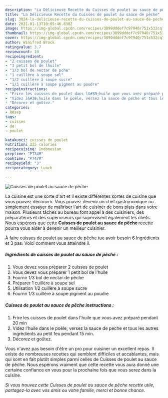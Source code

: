 ```yaml
---
description: "La Délicieuse Recette du Cuisses de poulet au sauce de pêche"
title: "La Délicieuse Recette du Cuisses de poulet au sauce de pêche"
slug: 3024-la-delicieuse-recette-du-cuisses-de-poulet-au-sauce-de-peche
date: 2021-01-13T10:05:46.830Z
image: https://img-global.cpcdn.com/recipes/3899dddef7c97940/751x532cq70/cuisses-de-poulet-au-sauce-de-peche-photo-principale-de-la-recette.jpg
thumbnail: https://img-global.cpcdn.com/recipes/3899dddef7c97940/751x532cq70/cuisses-de-poulet-au-sauce-de-peche-photo-principale-de-la-recette.jpg
cover: https://img-global.cpcdn.com/recipes/3899dddef7c97940/751x532cq70/cuisses-de-poulet-au-sauce-de-peche-photo-principale-de-la-recette.jpg
author: Winifred Brock
ratingvalue: 3.7
reviewcount: 10
recipeingredient:
- "2 cuisses de poulet"
- "1 petit bol de lhuile"
- "1/3 bol de nectar de pche"
- "1 cuillère à soupe sel"
- "1/2 cuillère à soupe sucre"
- "1/3 cuillère à soupe pigment au poudre"
recipeinstructions:
- "Frire les cuisses de poulet dans l&#39;huile que vous avez préparé pendant 20 min"
- "Videz l&#39;huile dans le poêle, versez la sauce de peche et tous les autres ingrédients au petit feu pendant 15 min."
- "Décorez et goûtez."
categories:
- Resep
tags:
- cuisses
- de
- poulet

katakunci: cuisses de poulet 
nutrition: 235 calories
recipecuisine: Indonesian
preptime: "PT34M"
cooktime: "PT47M"
recipeyield: "3"
recipecategory: Lunch

---
```



![Cuisses de poulet au sauce de pêche](https://img-global.cpcdn.com/recipes/3899dddef7c97940/751x532cq70/cuisses-de-poulet-au-sauce-de-peche-photo-principale-de-la-recette.jpg)

La cuisine est une sorte d'art et il existe différentes sortes de cuisine que vous pouvez découvrir. Vous pouvez devenir un chef gastronomique ou simplement essayer de maîtriser l'art de cuisiner de bons plats dans votre maison. Plusieurs tâches au bureau font appel à des cuisiniers, des préparateurs et des superviseurs qui supervisent également les chefs. Nous espérons que cette <strong> Cuisses de poulet au sauce de pêche </strong> recette pourra vous aider à devenir un meilleur cuisinier.

<!--inarticleads1-->

À faire cuisses de poulet au sauce de pêche tue avoir besoin 6 Ingrédients et 3 pas. Voici comment vous atteindre il.

##### Ingrédients de cuisses de poulet au sauce de pêche :

1. Vous devez vous préparer 2 cuisses de poulet
1. Vous devez vous préparer 1 petit bol de l&#39;huile
1. Fournir 1/3 bol de nectar de pêche
1. Préparer 1 cuillère à soupe sel
1. Utilisation 1/2 cuillère à soupe sucre
1. Fournir 1/3 cuillère à soupe pigment au poudre




<!--inarticleads2-->

##### Cuisses de poulet au sauce de pêche instructions :

1. Frire les cuisses de poulet dans l&#39;huile que vous avez préparé pendant 20 min
1. Videz l&#39;huile dans le poêle, versez la sauce de peche et tous les autres ingrédients au petit feu pendant 15 min.
1. Décorez et goûtez.




<!--inarticleads1-->

<p>
Vous n'avez pas besoin d'être un pro pour cuisiner un excellent repas. Il existe de nombreuses recettes qui semblent difficiles et accablantes, mais qui sont en fait plutôt simples parmi celles de Cuisses de poulet au sauce de pêche. Nous espérons vraiment que cette recette vous aura donné une certaine confiance en vous pour la prochaine fois que vous serez dans la cuisine.
</p>

<p>
<i>Si vous trouvez cette Cuisses de poulet au sauce de pêche recette utile, partagez-la avec vos amis ou votre famille, merci et bonne chance.</i>
</p>
